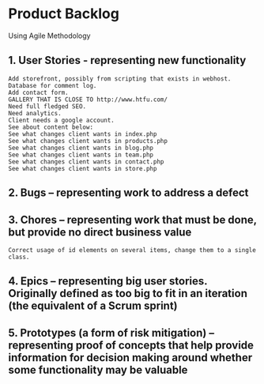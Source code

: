 # Product Backlog
Using Agile Methodology

## 1. User Stories - representing new functionality
	
	Add storefront, possibly from scripting that exists in webhost.
	Database for comment log.
	Add contact form.
    GALLERY THAT IS CLOSE TO http://www.htfu.com/
	Need full fledged SEO.
	Need analytics.
	Client needs a google account.
	See about content below:
	See what changes client wants in index.php
	See what changes client wants in products.php
	See what changes client wants in blog.php
	See what changes client wants in team.php
	See what changes client wants in contact.php
	See what changes client wants in store.php
	
## 2. Bugs – representing work to address a defect

## 3. Chores – representing work that must be done, but provide no direct business value

    Correct usage of id elements on several items, change them to a single class.

## 4. Epics – representing big user stories. Originally defined as too big to fit in an iteration (the equivalent of a Scrum sprint)

## 5. Prototypes (a form of risk mitigation) – representing proof of concepts that help provide information for decision making around whether some functionality may be valuable
